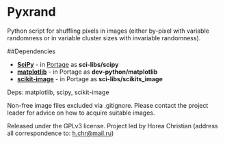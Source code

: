 # Pyxrand

Python script for shuffling pixels in images (either by-pixel with variable randomness or in variable cluster sizes with invariable randomness).

##Dependencies

* **[SciPy](https://en.wikipedia.org/wiki/Scipy)** - in [Portage](http://en.wikipedia.org/wiki/Portage_(software)) as **sci-libs/scipy**
* **[matplotlib](https://en.wikipedia.org/wiki/Matplotlib)** - in Portage as **dev-python/matplotlib**
* **[scikit-image](http://scikit-image.org/)** - in Portage as **sci-libs/scikits_image**

Deps: matplotlib, scipy, scikit-image 

Non-free image files excluded via .gitignore. Please contact the project leader for advice on how to acquire suitable images. 

Released under the GPLv3 license.
Project led by Horea Christian (address all correspondence to: h.chr@mail.ru)
